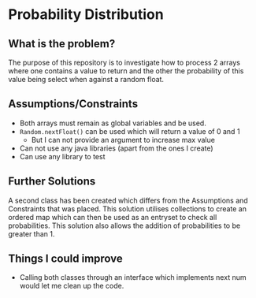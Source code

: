 # Probability Distribution

## What is the problem?
The purpose of this repository is to investigate how to process 2 arrays where one contains a value to return and the other the probability of this value being select when against a random float.

## Assumptions/Constraints

- Both arrays must remain as global variables and be used.
- `Random.nextFloat()` can be used which will return a value of 0 and 1
  - But I can not provide an argument to increase max value
- Can not use any java libraries (apart from the ones I create)
- Can use any library to test

## Further Solutions
A second class has been created which differs from the Assumptions and Constraints that was placed. 
This solution utilises collections to create an ordered map which can then be used as an entryset to check all probabilities. 
This solution also allows the addition of probabilities to be greater than 1.

## Things I could improve
- Calling both classes through an interface which implements next num would let me clean up the code.